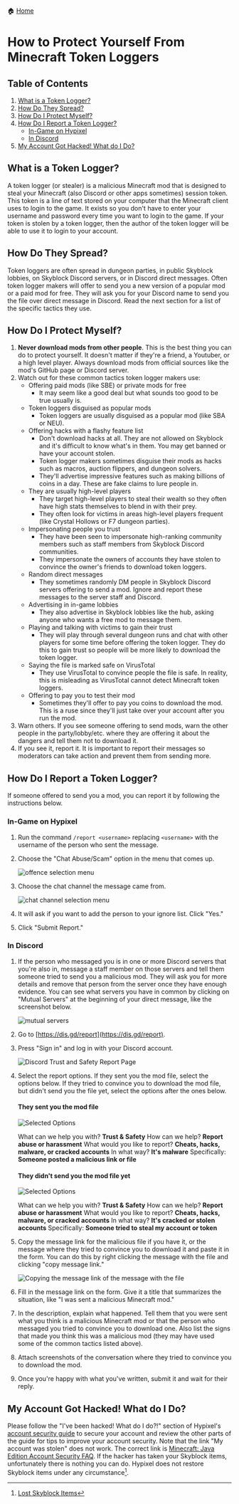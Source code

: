:house: [Home](README.md)
# How to Protect Yourself From Minecraft Token Loggers
## Table of Contents
1. [What is a Token Logger?](#what-is-a-token-logger)
2. [How Do They Spread?](#how-do-they-spread)
3. [How Do I Protect Myself?](#how-do-i-protect-myself)
4. [How Do I Report a Token Logger?](#how-do-i-report-a-token-logger)
    - [In-Game on Hypixel](#in-game-on-hypixel)
    - [In Discord](#in-discord)
5. [My Account Got Hacked! What do I Do?](#my-account-got-hacked-what-do-i-do)

## What is a Token Logger?
A token logger (or stealer) is a malicious Minecraft mod that is designed to steal your Minecraft (also Discord or other apps sometimes) session token. This token is a line of text stored on your computer that the Minecraft client uses to login to the game. It exists so you don't have to enter your username and password every time you want to login to the game. If your token is stolen by a token logger, then the author of the token logger will be able to use it to login to your account.

## How Do They Spread?
Token loggers are often spread in dungeon parties, in public Skyblock lobbies, on Skyblock Discord servers, or in Discord direct messages. Often token logger makers will offer to send you a new version of a popular mod or a paid mod for free. They will ask you for your Discord name to send you the file over direct message in Discord. Read the next section for a list of the specific tactics they use.

## How Do I Protect Myself?
1. **Never download mods from other people**. This is the best thing you can do to protect yourself. It doesn't matter if they're a friend, a Youtuber, or a high level player. Always download mods from official sources like the mod's GitHub page or Discord server.
2. Watch out for these common tactics token logger makers use:
    - Offering paid mods (like SBE) or private mods for free
        - It may seem like a good deal but what sounds too good to be true usually is.
    - Token loggers disguised as popular mods
        - Token loggers are usually disguised as a popular mod (like SBA or NEU).
    - Offering hacks with a flashy feature list
        - Don't download hacks at all. They are not allowed on Skyblock and it's difficult to know what's in them. You may get banned or have your account stolen.
        - Token logger makers sometimes disguise their mods as hacks such as macros, auction flippers, and dungeon solvers.
        - They'll advertise impressive features such as making billions of coins in a day. These are fake claims to lure people in.
    - They are usually high-level players
        - They target high-level players to steal their wealth so they often have high stats themselves to blend in with their prey.
        - They often look for victims in areas high-level players frequent (like Crystal Hollows or F7 dungeon parties).
    - Impersonating people you trust
        - They have been seen to impersonate high-ranking community members such as staff members from Skyblock Discord communities.
        - They impersonate the owners of accounts they have stolen to convince the owner's friends to download token loggers.
    - Random direct messages
        - They sometimes randomly DM people in Skyblock Discord servers offering to send a mod. Ignore and report these messages to the server staff and Discord.
    - Advertising in in-game lobbies
        - They also advertise in Skyblock lobbies like the hub, asking anyone who wants a free mod to message them.
    - Playing and talking with victims to gain their trust
        - They will play through several dungeon runs and chat with other players for some time before offering the token logger. They do this to gain trust so people will be more likely to download the token logger.
    - Saying the file is marked safe on VirusTotal
        - They use VirusTotal to convince people the file is safe. In reality, this is misleading as VirusTotal cannot detect Minecraft token loggers.
    - Offering to pay you to test their mod
        - Sometimes they'll offer to pay you coins to download the mod. This is a ruse since they'll just take over your account after you run the mod.
3. Warn others. If you see someone offering to send mods, warn the other people in the party/lobby/etc. where they are offering it about the dangers and tell them not to download it.
4. If you see it, report it. It is important to report their messages so moderators can take action and prevent them from sending more.

## How Do I Report a Token Logger?
If someone offered to send you a mod, you can report it by following the instructions below.

### In-Game on Hypixel
1. Run the command `/report <username>` replacing `<username>` with the username of the person who sent the message.
2. Choose the "Chat Abuse/Scam" option in the menu that comes up.

   ![offence selection menu](https://user-images.githubusercontent.com/22475143/145912804-909356bc-9792-4d9c-be43-6869243c9a87.png)
3. Choose the chat channel the message came from.

   ![chat channel selection menu](https://user-images.githubusercontent.com/22475143/145912942-10312ea9-70c8-4048-bb3e-d085d0d78254.png)
4. It will ask if you want to add the person to your ignore list. Click "Yes."
5. Click "Submit Report."
### In Discord
1. If the person who messaged you is in one or more Discord servers that you're also in, message a staff member on those servers and tell them someone tried to send you a malicious mod. They will ask you for more details and remove that person from the server once they have enough evidence. You can see what servers you have in common by clicking on "Mutual Servers" at the beginning of your direct message, like the screenshot below.

   ![mutual servers](https://user-images.githubusercontent.com/22475143/146634869-fd7cb39b-46e0-4505-b531-89a251004d33.png)

2. Go to [https://dis.gd/report](https://dis.gd/report).
3. Press "Sign in" and log in with your Discord account.

   ![Discord Trust and Safety Report Page](https://user-images.githubusercontent.com/22475143/145913304-e403e461-bf76-495b-8ca6-3dc191b19a49.png)
4. Select the report options. If they sent you the mod file, select the options below. If they tried to convince you to download the mod file, but didn't send you the file yet, select the options after the ones below.

   #### They sent you the mod file
   ![Selected Options](https://user-images.githubusercontent.com/22475143/146634111-7912375b-6d6c-405f-850a-eee80ab85a74.png)

   What can we help you with? **Trust & Safety**
   How can we help? **Report abuse or harassment**
   What would you like to report? **Cheats, hacks, malware, or cracked accounts**
   In what way? **It's malware**
   Specifically: **Someone posted a malicious link or file**

   #### They didn't send you the mod file yet
   ![Selected Options](https://user-images.githubusercontent.com/22475143/146634538-35f201b6-e618-4cb9-9a10-0e3c133c7d3a.png)

   What can we help you with? **Trust & Safety**
   How can we help? **Report abuse or harassment**
   What would you like to report? **Cheats, hacks, malware, or cracked accounts**
   In what way? **It's cracked or stolen accounts**
   Specifically: **Someone tried to steal my account or token**

5. Copy the message link for the malicious file if you have it, or the message where they tried to convince you to download it and paste it in the form. You can do this by right clicking the message with the file and clicking "copy message link."

   ![Copying the message link of the message with the file](https://user-images.githubusercontent.com/22475143/146634046-eddbc1d0-7a90-4fd4-861d-effdcea393e6.png)
6. Fill in the message link on the form. Give it a title that summarizes the situation, like "I was sent a malicious Minecraft mod."
7. In the description, explain what happened. Tell them that you were sent what you think is a malicious Minecraft mod or that the person who messaged you tried to convince you to download one. Also list the signs that made you think this was a malicious mod (they may have used some of the common tactics listed above).
8. Attach screenshots of the conversation where they tried to convince you to download the mod.
9. Once you're happy with what you've written, submit it and wait for their reply.

## My Account Got Hacked! What do I Do?
Please follow the "I've been hacked! What do I do?!" section of Hypixel's [account security guide](https://support.hypixel.net/hc/en-us/articles/360019538060) to secure your account and review the other parts of the guide for tips to improve your account security.
Note that the link "My account was stolen" does not work. The correct link is [Minecraft: Java Edition Account Security FAQ](https://help.minecraft.net/hc/en-us/articles/4409227755661-Minecraft-Java-Edition-Account-Security-FAQ).
If the hacker has taken your Skyblock items, unfortunately there is nothing you can do. Hypixel does not restore Skyblock items under any circumstance[^1].

[^1]: [Lost Skyblock Items](https://support.hypixel.net/hc/en-us/articles/360019584000-Lost-SkyBlock-Items)
